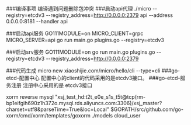 ###编译事项
    编译遇到问题删除包冲突
###启动api代理
   ./micro  --registry=etcdv3  --registry_address=http://0.0.0.0:2379  api  --address 0.0.0.0:8181  --handler api


###启动api服务
   GO111MODULE=on MICRO_CLIENT=grpc  MICRO_SERVER=api go run main.go plugins.go --registry=etcdv3

###启动srv服务
   GO111MODULE=on go run main.go plugins.go --registry=etcdv3  --registry_address=http://0.0.0.0:2379

###代码生成
   micro  new xiaoshijie.com/micro/hello/cli --type=cli
###go-etcd-配置中心
   配置中心的client的代码采用的是etcdv3接口。
###go-etcd-服务注册
   注册中心采用的是 etcdv3接口
   
   
xorm reverse mysql "xsj_test_hd:t2t_e0e_s1s_t5t@tcp(rm-bp1eifgih690z1h372o.mysql.rds.aliyuncs.com:3306)/xsj_master?charset=utf8&parseTime=True&loc=Local" $GOPATH/src/github.com/go-xorm/cmd/xorm/templates/goxorm ./models cloud_user 
